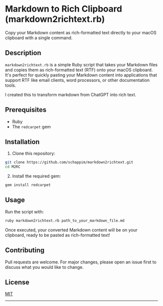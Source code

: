 # Markdown to Rich Clipboard (markdown2richtext.rb)

Copy your Markdown content as rich-formatted text directly to your macOS clipboard with a single command.

## Description

`markdown2richtext.rb` is a simple Ruby script that takes your Markdown files and copies them as rich-formatted text (RTF) onto your macOS clipboard. It's perfect for quickly pasting your Markdown content into applications that support RTF like email clients, word processors, or other documentation tools.

I created this to transform markdown from ChatGPT into rich text.

## Prerequisites

- Ruby
- The `redcarpet` gem

## Installation

1. Clone this repository:

```bash
git clone https://github.com/schappim/markdown2richtext.git
cd M2RC
```

2. Install the required gem:

```bash
gem install redcarpet
```

## Usage

Run the script with:

```bash
ruby markdown2richtext.rb path_to_your_markdown_file.md
```

Once executed, your converted Markdown content will be on your clipboard, ready to be pasted as rich-formatted text!

## Contributing

Pull requests are welcome. For major changes, please open an issue first to discuss what you would like to change.

## License

[MIT](https://choosealicense.com/licenses/mit/)

---
